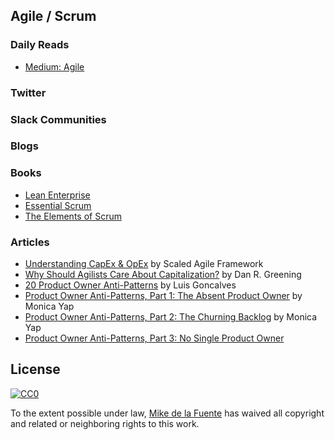 ﻿## Agile / Scrum
### Daily Reads
- [Medium: Agile](https://medium.com/tag/agile/latest)

### Twitter

### Slack Communities

### Blogs

### Books
- [Lean Enterprise]()
- [Essential Scrum]()
- [The Elements of Scrum]()

### Articles
- [Understanding CapEx & OpEx](http://www.scaledagileframework.com/capex-and-opex/) by Scaled Agile Framework
- [Why Should Agilists Care About Capitalization?](https://www.infoq.com/articles/agile-capitalization) by Dan R. Greening
- [20 Product Owner Anti-Patterns](https://luis-goncalves.com/product-owner-antipatterns/) by Luis Goncalves
- [Product Owner Anti-Patterns, Part 1: The Absent Product Owner](http://www.solutionsiq.com/product-owner-anti-patterns-part-1-the-absent-product-owner/) by Monica Yap
- [Product Owner Anti-Patterns, Part 2: The Churning Backlog](http://www.solutionsiq.com/product-owner-anti-patterns-part-2-the-churning-backlog/) by Monica Yap
- [Product Owner Anti-Patterns, Part 3: No Single Product Owner](http://www.solutionsiq.com/product-owner-anti-patterns-part-3-no-single-product-owner/)

## License

[![CC0](http://mirrors.creativecommons.org/presskit/buttons/88x31/svg/cc-zero.svg)](https://creativecommons.org/publicdomain/zero/1.0/)

To the extent possible under law, [Mike de la Fuente](http://twitter.highfiveboom.com) has waived all copyright and related or neighboring rights to this work.
